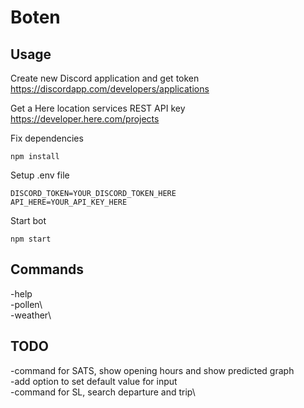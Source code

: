 # Boten

## Usage

Create new Discord application and get token
https://discordapp.com/developers/applications

Get a Here location services REST API key
https://developer.here.com/projects

Fix dependencies
```
npm install
```

Setup .env file
```
DISCORD_TOKEN=YOUR_DISCORD_TOKEN_HERE
API_HERE=YOUR_API_KEY_HERE
```

Start bot
```
npm start
```

## Commands

-help\
-pollen\  
-weather\  

## TODO
-command for SATS, show opening hours and show predicted graph\
-add option to set default value for input\
-command for SL, search departure and trip\ 